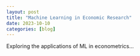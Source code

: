 ```yaml
---
layout: post
title: "Machine Learning in Economic Research"
date: 2023-10-10
categories: [blog]
---
```


Exploring the applications of ML in econometrics...